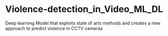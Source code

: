 # Violence-detection_in_Video_ML_DL
Deep learning Model that exploits state of arts methods and creates a new approach to predict violence in CCTV cameras
